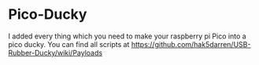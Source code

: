 # Pico-Ducky
I added every thing which you need to make your raspberry pi Pico into a pico ducky.
You can find all scripts at https://github.com/hak5darren/USB-Rubber-Ducky/wiki/Payloads

